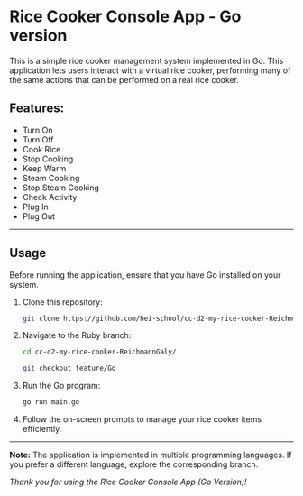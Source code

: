# Rice Cooker Console App - Go version

This is a simple rice cooker management system implemented in Go. This application lets users interact with a virtual rice cooker, performing many of the same actions that can be performed on a real rice cooker.

## Features:
- Turn On
- Turn Off
- Cook Rice
- Stop Cooking
- Keep Warm
- Steam Cooking
- Stop Steam Cooking
- Check Activity
- Plug In
- Plug Out


---

## Usage

Before running the application, ensure that you have Go installed on your system.

1. Clone this repository:

    ```bash
    git clone https://github.com/hei-school/cc-d2-my-rice-cooker-ReichmannGaly.git


2. Navigate to the Ruby branch:

    ```bash
    cd cc-d2-my-rice-cooker-ReichmannGaly/

    git checkout feature/Go

3.  Run the Go program:
    ```bash
    go run main.go

4. Follow the on-screen prompts to manage your rice cooker items efficiently.

---

**Note:** The application is implemented in multiple programming languages. If you prefer a different language, explore the corresponding branch.

*Thank you for using the Rice Cooker Console App (Go Version)!*